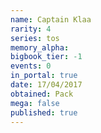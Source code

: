 ```yaml
---
name: Captain Klaa
rarity: 4
series: tos
memory_alpha:
bigbook_tier: -1
events: 0
in_portal: true
date: 17/04/2017
obtained: Pack
mega: false
published: true
---
```



